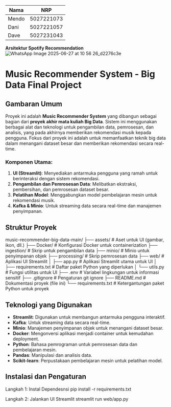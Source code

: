 | Nama  | NRP        |
| ----- | ---------- |
| Mendo | 5027221073 |
| Dani  | 5027221057 |
| Dave  | 5027231043 |


**Arsitektur Spotify Recommendation**
![WhatsApp Image 2025-06-27 at 10 56 26_d2276c3e](https://github.com/user-attachments/assets/42910bf1-0a8c-4ae3-9110-865fa123ca22)

# Music Recommender System - Big Data Final Project
## Gambaran Umum

Proyek ini adalah **Music Recommender System** yang dibangun sebagai bagian dari **proyek akhir mata kuliah Big Data**. Sistem ini menggunakan berbagai alat dan teknologi untuk pengambilan data, pemrosesan, dan analisis, yang pada akhirnya memberikan rekomendasi musik kepada pengguna. Fokus dari proyek ini adalah untuk memanfaatkan teknik big data dalam menangani dataset besar dan memberikan rekomendasi secara real-time.

### Komponen Utama:
1. **UI (Streamlit)**: Menyediakan antarmuka pengguna yang ramah untuk berinteraksi dengan sistem rekomendasi.
2. **Pengambilan dan Pemrosesan Data**: Melibatkan ekstraksi, pembersihan, dan pemrosesan dataset besar.
3. **Pelatihan Model**: Menggabungkan model pembelajaran mesin untuk rekomendasi musik.
4. **Kafka & Minio**: Untuk streaming data secara real-time dan manajemen penyimpanan.

## Struktur Proyek

music-recommender-big-data-main/
├── assets/ # Aset untuk UI (gambar, ikon, dll.)
├── Docker/ # Konfigurasi Docker untuk containerization
├── ingestion/ # Skrip untuk pengambilan data
├── minio/ # Minio untuk penyimpanan objek
├── processing/ # Skrip pemrosesan data
├── web/ # Aplikasi UI Streamlit
│ ├── app.py # Aplikasi Streamlit utama untuk UI
│ ├── requirements.txt # Daftar paket Python yang diperlukan
│ └── utils.py # Fungsi utilitas untuk UI
├── .env # Variabel lingkungan untuk informasi sensitif
├── .gitignore # Pengaturan git ignore
├── README.md # Dokumentasi proyek (file ini)
└── requirements.txt # Ketergantungan paket Python untuk proyek
## Teknologi yang Digunakan

- **Streamlit**: Digunakan untuk membangun antarmuka pengguna interaktif.
- **Kafka**: Untuk streaming data secara real-time.
- **Minio**: Manajemen penyimpanan objek untuk menangani dataset besar.
- **Docker**: Mengonversi aplikasi menjadi container untuk kemudahan deployment.
- **Python**: Bahasa pemrograman untuk pemrosesan data dan pembelajaran mesin.
- **Pandas**: Manipulasi dan analisis data.
- **Scikit-learn**: Perpustakaan pembelajaran mesin untuk pelatihan model.

## Instalasi dan Pengaturan
Langkah 1: Instal Dependesnsi
pip install -r requirements.txt

Langkah 2: Jalankan UI Streamlit
streamlit run web/app.py

